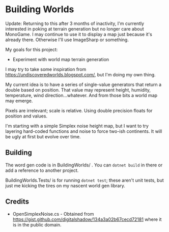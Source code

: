 # Building Worlds

Update: Returning to this after 3 months of inactivity, I'm currently
interested in poking at terrain generation but no longer care about
MonoGame. I may continue to use it to display a map just because
it's already there. Otherwise I'll use ImageSharp or something.

My goals for this project:

- Experiment with world map terrain generation

I may try to take some inspiration from <https://undiscoveredworlds.blogspot.com/>, but I'm doing
my own thing.

My current idea is to have a series of single-value generators that return a double based on position.
That value may represent height, humidity, temperature,
wind direction...whatever. And from those bits a
world map may emerge.

Pixels are irrelevant; scale is relative. Using double
precision floats for position and values.

I'm starting with a simple Simplex noise height map,
but I want to try layering hard-coded functions and
noise to force two-ish continents. It will be ugly
at first but evolve over time.

## Building

The word gen code is in BuildingWorlds/ . You can `dotnet build` in there or add a reference to another project.

BuildingWorlds.Tests/ is for running `dotnet test`; these aren't unit tests, but just me kicking the tires on my nascent world gen library.

## Credits

- OpenSimplexNoise.cs - Obtained from https://gist.github.com/digitalshadow/134a3a02b67cecd72181
  where it is in the public domain.
